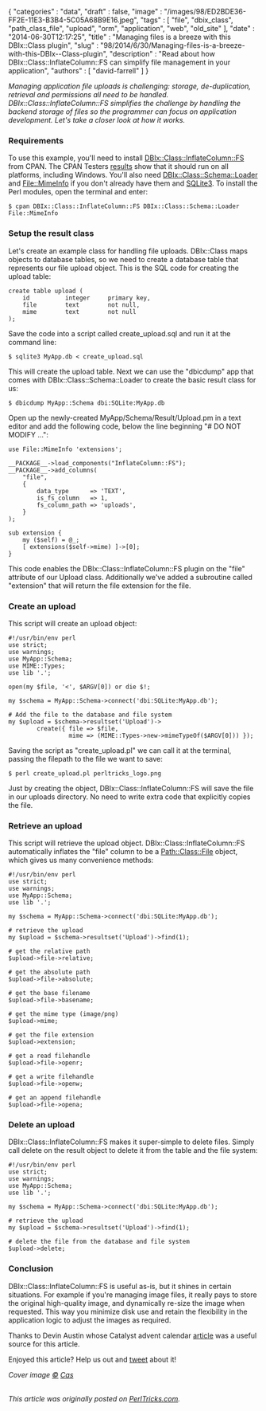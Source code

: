 {
   "categories" : "data",
   "draft" : false,
   "image" : "/images/98/ED2BDE36-FF2E-11E3-B3B4-5C05A68B9E16.jpeg",
   "tags" : [
      "file",
      "dbix_class",
      "path_class_file",
      "upload",
      "orm",
      "application",
      "web",
      "old_site"
   ],
   "date" : "2014-06-30T12:17:25",
   "title" : "Managing files is a breeze with this DBIx::Class plugin",
   "slug" : "98/2014/6/30/Managing-files-is-a-breeze-with-this-DBIx--Class-plugin",
   "description" : "Read about how DBIx::Class::InflateColumn::FS can simplify file management in your application",
   "authors" : [
      "david-farrell"
   ]
}


*Managing application file uploads is challenging: storage, de-duplication, retrieval and permissions all need to be handled. DBIx::Class::InflateColumn::FS simplifies the challenge by handling the backend storage of files so the programmer can focus on application development. Let's take a closer look at how it works.*

### Requirements

To use this example, you'll need to install [DBIx::Class::InflateColumn::FS](https://metacpan.org/pod/DBIx::Class::InflateColumn::FS) from CPAN. The CPAN Testers [results](http://matrix.cpantesters.org/?dist=DBIx-Class-InflateColumn-FS+0.01007) show that it should run on all platforms, including Windows. You'll also need [DBIx::Class::Schema::Loader](https://metacpan.org/pod/DBIx::Class::Schema::Loader) and [File::MimeInfo](https://metacpan.org/pod/File::MimeInfo) if you don't already have them and [SQLite3](https://sqlite.org/). To install the Perl modules, open the terminal and enter:

``` prettyprint
$ cpan DBIx::Class::InflateColumn::FS DBIx::Class::Schema::Loader File::MimeInfo
```

### Setup the result class

Let's create an example class for handling file uploads. DBIx::Class maps objects to database tables, so we need to create a database table that represents our file upload object. This is the SQL code for creating the upload table:

``` prettyprint
create table upload (
    id          integer     primary key,
    file        text        not null,
    mime        text        not null
);
```

Save the code into a script called create\_upload.sql and run it at the command line:

``` prettyprint
$ sqlite3 MyApp.db < create_upload.sql
```

This will create the upload table. Next we can use the "dbicdump" app that comes with DBIx::Class::Schema::Loader to create the basic result class for us:

``` prettyprint
$ dbicdump MyApp::Schema dbi:SQLite:MyApp.db
```

Open up the newly-created MyApp/Schema/Result/Upload.pm in a text editor and add the following code, below the line beginning "\# DO NOT MODIFY ...":

``` prettyprint
use File::MimeInfo 'extensions';

__PACKAGE__->load_components("InflateColumn::FS");
__PACKAGE__->add_columns(
    "file",
    {   
        data_type      => 'TEXT',
        is_fs_column   => 1,
        fs_column_path => 'uploads',
    }   
);

sub extension { 
    my ($self) = @_;
    [ extensions($self->mime) ]->[0];
}
```

This code enables the DBIx::Class::InflateColumn::FS plugin on the "file" attribute of our Upload class. Additionally we've added a subroutine called "extension" that will return the file extension for the file.

### Create an upload

This script will create an upload object:

``` prettyprint
#!/usr/bin/env perl
use strict;
use warnings;
use MyApp::Schema;
use MIME::Types;
use lib '.';

open(my $file, '<', $ARGV[0]) or die $!; 

my $schema = MyApp::Schema->connect('dbi:SQLite:MyApp.db');

# Add the file to the database and file system
my $upload = $schema->resultset('Upload')->
        create({ file => $file,
                 mime => (MIME::Types->new->mimeTypeOf($ARGV[0])) });
```

Saving the script as "create\_upload.pl" we can call it at the terminal, passing the filepath to the file we want to save:

``` prettyprint
$ perl create_upload.pl perltricks_logo.png
```

Just by creating the object, DBIx::Class::InflateColumn::FS will save the file in our uploads directory. No need to write extra code that explicitly copies the file.

### Retrieve an upload

This script will retrieve the upload object. DBIx::Class::InflateColumn::FS automatically inflates the "file" column to be a [Path::Class::File](https://metacpan.org/pod/Path::Class::File) object, which gives us many convenience methods:

``` prettyprint
#!/usr/bin/env perl
use strict;
use warnings;
use MyApp::Schema;
use lib '.';

my $schema = MyApp::Schema->connect('dbi:SQLite:MyApp.db');

# retrieve the upload
my $upload = $schema->resultset('Upload')->find(1);

# get the relative path
$upload->file->relative;

# get the absolute path
$upload->file->absolute;

# get the base filename
$upload->file->basename;

# get the mime type (image/png)
$upload->mime;

# get the file extension
$upload->extension;

# get a read filehandle
$upload->file->openr;

# get a write filehandle
$upload->file->openw;

# get an append filehandle
$upload->file->opena;
```

### Delete an upload

DBIx::Class::InflateColumn::FS makes it super-simple to delete files. Simply call delete on the result object to delete it from the table and the file system:

``` prettyprint
#!/usr/bin/env perl
use strict;
use warnings;
use MyApp::Schema;
use lib '.';

my $schema = MyApp::Schema->connect('dbi:SQLite:MyApp.db');

# retrieve the upload
my $upload = $schema->resultset('Upload')->find(1);

# delete the file from the database and file system
$upload->delete;
```

### Conclusion

DBIx::Class::InflateColumn::FS is useful as-is, but it shines in certain situations. For example if you're managing image files, it really pays to store the original high-quality image, and dynamically re-size the image when requested. This way you minimize disk use and retain the flexibility in the application logic to adjust the images as required.

Thanks to Devin Austin whose Catalyst advent calendar [article](http://www.catalystframework.org/calendar/2008/5) was a useful source for this article.

Enjoyed this article? Help us out and [tweet](https://twitter.com/intent/tweet?original_referer=http%3A%2F%2Fperltricks.com%2Farticle%2F98%2F2014%2F6%2F30%2FManaging-files-is-a-breeze-with-this-DBIx--Class-plugin&text=Managing+files+is+a+breeze+with+this+DBIx%3A%3AClass+plugin&tw_p=tweetbutton&url=http%3A%2F%2Fperltricks.com%2Farticle%2F98%2F2014%2F6%2F30%2FManaging-files-is-a-breeze-with-this-DBIx--Class-plugin&via=perltricks) about it!

*Cover image [©](https://creativecommons.org/licenses/by/2.0/) [Cas](https://www.flickr.com/photos/brightmeadow/3748310435/in/photolist-6He56Z-bDdcmL-5Jp3Z-aZWgk-aaGbZM-aZWfK-5uGDfb-63MA6m-88qSJK-6B33mX-76En59-6N6eHG-5UFiwj-3rXHK-aZWiH-4CmaD2-6vWgnX-3bai1p-c3CSTq-3PChVM-7hdnBS-2iYPPt-8Vx4Eo-4Cmav8-6P8qMy-jfddWn-4RoQjt-5ZrohQ-eQikQL-dGWiLV-4C7epr-dH2HeL-4C7eve-bnpqbW-4CmavB-8Nvnmc-8SfZR6-3ppzd-7PEzCG-FLPq-9gXmeE-dGWi5t-8Sg3sF-7h9qon-8EWHyq-dGWhC6-buGn9s-c1AukG-7VSc8B-dRCTcZ)*

\
*This article was originally posted on [PerlTricks.com](http://perltricks.com).*

